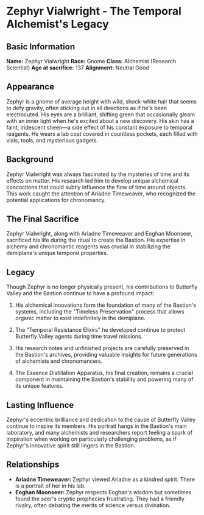 # Zephyr Vialwright - The Temporal Alchemist's Legacy

## Basic Information
**Name:** Zephyr Vialwright
**Race:** Gnome
**Class:** Alchemist (Research Scientist)
**Age at sacrifice:** 137
**Alignment:** Neutral Good

## Appearance
Zephyr is a gnome of average height with wild, shock-white hair that seems to defy gravity, often sticking out in all directions as if he's been electrocuted. His eyes are a brilliant, shifting green that occasionally gleam with an inner light when he's excited about a new discovery. His skin has a faint, iridescent sheen—a side effect of his constant exposure to temporal reagents. He wears a lab coat covered in countless pockets, each filled with vials, tools, and mysterious gadgets.

## Background
Zephyr Vialwright was always fascinated by the mysteries of time and its effects on matter. His research led him to develop unique alchemical concoctions that could subtly influence the flow of time around objects. This work caught the attention of Ariadne Timeweaver, who recognized the potential applications for chronomancy.

## The Final Sacrifice
Zephyr Vialwright, along with Ariadne Timeweaver and Eoghan Moonseer, sacrificed his life during the ritual to create the Bastion. His expertise in alchemy and chronomantic reagents was crucial in stabilizing the demiplane's unique temporal properties.

## Legacy
Though Zephyr is no longer physically present, his contributions to Butterfly Valley and the Bastion continue to have a profound impact:

1. His alchemical innovations form the foundation of many of the Bastion's systems, including the "Timeless Preservation" process that allows organic matter to exist indefinitely in the demiplane.

2. The "Temporal Resistance Elixirs" he developed continue to protect Butterfly Valley agents during time travel missions.

3. His research notes and unfinished projects are carefully preserved in the Bastion's archives, providing valuable insights for future generations of alchemists and chronomancers.

4. The Essence Distillation Apparatus, his final creation, remains a crucial component in maintaining the Bastion's stability and powering many of its unique features.

## Lasting Influence
Zephyr's eccentric brilliance and dedication to the cause of Butterfly Valley continue to inspire its members. His portrait hangs in the Bastion's main laboratory, and many alchemists and researchers report feeling a spark of inspiration when working on particularly challenging problems, as if Zephyr's innovative spirit still lingers in the Bastion.

## Relationships
- **Ariadne Timeweaver:** Zephyr viewed Ariadne as a kindred spirit. There is a portrait of her in his lab.
- **Eoghan Moonseer:** Zephyr respects Eoghan's wisdom but sometimes found the seer's cryptic prophecies frustrating. They had a friendly rivalry, often debating the merits of science versus divination.
